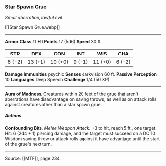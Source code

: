 ### Star Spawn Grue
_Small aberration, lawful evil_

![[Star Spawn Grue.webp]]




---

**Armor Class** 11
**Hit Points** 17 (5d6)
**Speed** 30 ft.

| STR     | DEX     | CON     | INT     | WIS     | CHA     |
|---------|---------|---------|---------|---------|---------|
| 6 (-2) | 13 (+1) | 10 (+0) | 9 (-1) | 11 (+0) | 6 (-2) |

**Damage Immunities** psychic
**Senses** darkvision 60 ft.
**Passive Perception** 10
**Languages** Deep Speech
**Challenge** 1/4 (50 XP)

---

**Aura of Madness**. Creatures within 20 feet of the grue that aren't aberrations have disadvantage on saving throws, as well as on attack rolls against creatures other than a star spawn grue.

##### Actions
**Confounding Bite**. _Melee Weapon Attack:_ +3 to hit, reach 5 ft., one target. Hit: 6 (2d4 + 1) piercing damage, and the target must succeed on a DC 10 Wisdom saving throw or attack rolls against it have advantage until the start of the grue's next turn.


---

Source: [[MTF]], page 234
